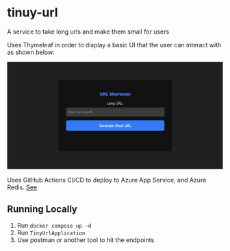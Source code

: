 # tinuy-url
A service to take long urls and make them small for users

Uses Thymeleaf in order to display a basic UI that the user can interact with as shown below:

![img](./example.png)

Uses GitHub Actions CI/CD to deploy to Azure App Service, and Azure Redis.
[See](https://short-urls.azurewebsites.net/url)

## Running Locally

1. Run `docker compose up -d`
2. Run `TinyUrlApplication`
3. Use postman or another tool to hit the endpoints


